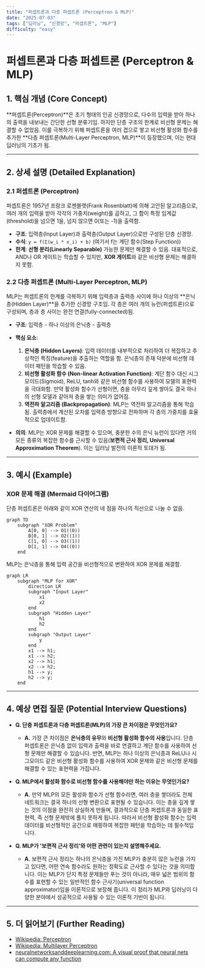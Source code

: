 ```yaml
---
title: "퍼셉트론과 다층 퍼셉트론 (Perceptron & MLP)"
date: "2025-07-03"
tags: ["딥러닝", "신경망", "퍼셉트론", "MLP"]
difficulty: "easy"
---
```


# 퍼셉트론과 다층 퍼셉트론 (Perceptron & MLP)

## 1. 핵심 개념 (Core Concept)

**퍼셉트론(Perceptron)**은 초기 형태의 인공 신경망으로, 다수의 입력을 받아 하나의 출력을 내보내는 간단한 선형 분류기임. 하지만 단층 구조의 한계로 비선형 문제는 해결할 수 없었음. 이를 극복하기 위해 퍼셉트론을 여러 겹으로 쌓고 비선형 활성화 함수를 추가한 **다층 퍼셉트론(Multi-Layer Perceptron, MLP)**이 등장했으며, 이는 현대 딥러닝의 기초가 됨.

---

## 2. 상세 설명 (Detailed Explanation)

### 2.1 퍼셉트론 (Perceptron)

퍼셉트론은 1957년 프랑크 로젠블랫(Frank Rosenblatt)에 의해 고안된 알고리즘으로, 여러 개의 입력을 받아 각각의 가중치(weight)를 곱하고, 그 합이 특정 임계값(threshold)을 넘으면 1을, 넘지 않으면 0(또는 -1)을 출력함.

*   **구조**: 입력층(Input Layer)과 출력층(Output Layer)으로만 구성된 단층 신경망.
*   **수식**: `y = f(Σ(w_i * x_i) + b)` (여기서 f는 계단 함수(Step Function))
*   **한계**: **선형 분리(Linearly Separable)** 가능한 문제만 해결할 수 있음. 대표적으로, AND나 OR 게이트는 학습할 수 있지만, **XOR 게이트**와 같은 비선형 문제는 해결하지 못함.

### 2.2 다층 퍼셉트론 (Multi-Layer Perceptron, MLP)

MLP는 퍼셉트론의 한계를 극복하기 위해 입력층과 출력층 사이에 하나 이상의 **은닉층(Hidden Layer)**을 추가한 신경망 구조임. 각 층은 여러 개의 뉴런(퍼셉트론)으로 구성되며, 층과 층 사이는 완전 연결(fully-connected)됨.

*   **구조**: 입력층 - 하나 이상의 은닉층 - 출력층
*   **핵심 요소**:
    1.  **은닉층 (Hidden Layers)**: 입력 데이터를 내부적으로 처리하여 더 복잡하고 추상적인 특징(feature)을 추출하는 역할을 함. 은닉층의 존재 덕분에 비선형 데이터 패턴을 학습할 수 있음.
    2.  **비선형 활성화 함수 (Non-linear Activation Function)**: 계단 함수 대신 시그모이드(Sigmoid), ReLU, tanh와 같은 비선형 함수를 사용하여 모델의 표현력을 극대화함. 만약 활성화 함수가 선형이면, 층을 아무리 깊게 쌓아도 결국 하나의 선형 모델과 같아져 층을 쌓는 의미가 없어짐.
    3.  **역전파 알고리즘 (Backpropagation)**: MLP는 역전파 알고리즘을 통해 학습됨. 출력층에서 계산된 오차를 입력층 방향으로 전파하며 각 층의 가중치를 효율적으로 업데이트함.

*   **의의**: MLP는 XOR 문제를 해결할 수 있으며, 충분한 수의 은닉 뉴런이 있다면 거의 모든 종류의 복잡한 함수를 근사할 수 있음(**보편적 근사 정리, Universal Approximation Theorem**). 이는 딥러닝 발전의 이론적 토대가 됨.

---

## 3. 예시 (Example)

### XOR 문제 해결 (Mermaid 다이어그램)

단층 퍼셉트론은 아래와 같이 XOR 연산의 네 점을 하나의 직선으로 나눌 수 없음.

```mermaid
graph TD
    subgraph "XOR Problem"
        A[0, 0] --> O1((0))
        B[0, 1] --> O2((1))
        C[1, 0] --> O3((1))
        D[1, 1] --> O4((0))
    end
```

MLP는 은닉층을 통해 입력 공간을 비선형적으로 변환하여 XOR 문제를 해결함.

```mermaid
graph LR
    subgraph "MLP for XOR"
        direction LR
        subgraph "Input Layer"
            x1
            x2
        end
        subgraph "Hidden Layer"
            h1
            h2
        end
        subgraph "Output Layer"
            y
        end
        x1 --> h1;
        x1 --> h2;
        x2 --> h1;
        x2 --> h2;
        h1 --> y;
        h2 --> y;
    end
```

---

## 4. 예상 면접 질문 (Potential Interview Questions)

*   **Q. 단층 퍼셉트론과 다층 퍼셉트론(MLP)의 가장 큰 차이점은 무엇인가요?**
    *   **A.** 가장 큰 차이점은 **은닉층의 유무**와 **비선형 활성화 함수의 사용**입니다. 단층 퍼셉트론은 은닉층 없이 입력과 출력을 바로 연결하고 계단 함수를 사용하여 선형 문제만 해결할 수 있습니다. 반면, MLP는 하나 이상의 은닉층과 ReLU나 시그모이드 같은 비선형 활성화 함수를 사용하여 XOR 문제와 같은 비선형 문제를 해결할 수 있는 표현력을 가집니다.

*   **Q. MLP에서 활성화 함수로 비선형 함수를 사용해야만 하는 이유는 무엇인가요?**
    *   **A.** 만약 MLP의 모든 활성화 함수가 선형 함수라면, 여러 층을 쌓더라도 전체 네트워크는 결국 하나의 선형 변환으로 표현될 수 있습니다. 이는 층을 깊게 쌓는 것의 이점을 완전히 상실하게 만들며, 결과적으로 단층 퍼셉트론과 동일한 표현력, 즉 선형 문제밖에 풀지 못하게 됩니다. 따라서 비선형 활성화 함수는 입력 데이터를 비선형적인 공간으로 매핑하여 복잡한 패턴을 학습하는 데 필수적입니다.

*   **Q. MLP가 '보편적 근사 정리'와 어떤 관련이 있는지 설명해주세요.**
    *   **A.** 보편적 근사 정리는 하나의 은닉층을 가진 MLP가 충분히 많은 뉴런을 가지고 있다면, 어떤 연속 함수라도 원하는 정확도로 근사할 수 있다는 것을 의미합니다. 이는 MLP가 단지 특정 문제들만 푸는 것이 아니라, 매우 넓은 범위의 함수를 표현할 수 있는 일반적인 함수 근사기(universal function approximator)임을 이론적으로 보장해 줍니다. 이 정리가 MLP와 딥러닝이 다양한 분야에서 성공적으로 사용될 수 있는 이론적 기반이 됩니다.

---

## 5. 더 읽어보기 (Further Reading)

*   [Wikipedia: Perceptron](https://en.wikipedia.org/wiki/Perceptron)
*   [Wikipedia: Multilayer Perceptron](https://en.wikipedia.org/wiki/Multilayer_perceptron)
*   [neuralnetworksanddeeplearning.com: A visual proof that neural nets can compute any function](http://neuralnetworksanddeeplearning.com/chap4.html)